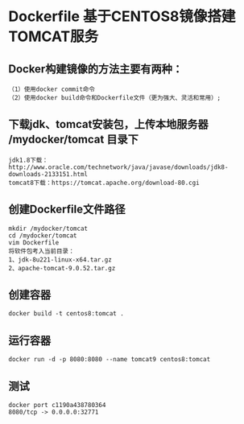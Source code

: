 # Dockerfile 基于CENTOS8镜像搭建TOMCAT服务


## Docker构建镜像的方法主要有两种：

    （1）使用docker commit命令
    （2）使用docker build命令和Dockerfile文件（更为强大、灵活和常用）;

## 下载jdk、tomcat安装包，上传本地服务器 /mydocker/tomcat 目录下

    jdk1.8下载：http://www.oracle.com/technetwork/java/javase/downloads/jdk8-downloads-2133151.html
    tomcat8下载：https://tomcat.apache.org/download-80.cgi

## 创建Dockerfile文件路径
  
    mkdir /mydocker/tomcat
    cd /mydocker/tomcat
    vim Dockerfile
    将软件包考入当前目录：
    1、jdk-8u221-linux-x64.tar.gz
    2、apache-tomcat-9.0.52.tar.gz 


## 创建容器

    docker build -t centos8:tomcat .  

## 运行容器

    docker run -d -p 8080:8080 --name tomcat9 centos8:tomcat
    
## 测试  

    docker port c1190a438780364
    8080/tcp -> 0.0.0.0:32771